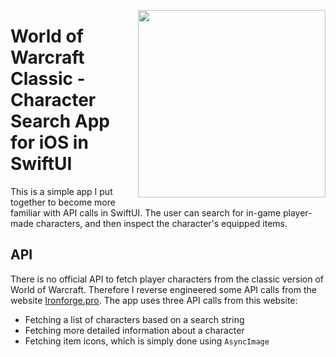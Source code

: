 <p align="center">
  <a><img align="right" src="https://user-images.githubusercontent.com/47529938/193354016-7ed0fbcd-88d1-4edf-a563-69bf429a993f.mp4" width="300"></a>
</p>

# World of Warcraft Classic - Character Search App for iOS in SwiftUI
This is a simple app I put together to become more familiar with API calls in SwiftUI. The user can search for in-game player-made characters, and then inspect the character's equipped items.

## API
There is no official API to fetch player characters from the classic version of World of Warcraft. Therefore I reverse engineered some API calls from the website <a href="https://ironforge.pro">Ironforge.pro</a>. The app uses three API calls from this website:

* Fetching a list of characters based on a search string
* Fetching more detailed information about a character
* Fetching item icons, which is simply done using ```AsyncImage```

